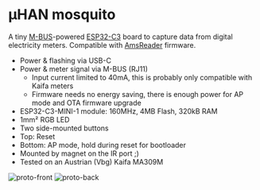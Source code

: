 # µHAN mosquito
A tiny [M-BUS](https://m-bus.com/documentation-wired/04-physical-layer)-powered [ESP32-C3](https://www.espressif.com/sites/default/files/documentation/esp32-c3_datasheet_en.pdf) board to capture data from digital electricity meters. Compatible with [AmsReader](https://github.com/UtilitechAS/amsreader-firmware) firmware.

  - Power & flashing via USB-C
  - Power & meter signal via M-BUS (RJ11)
    - Input current limited to 40mA, this is probably only compatible with Kaifa meters
    - Firmware needs no energy saving, there is enough power for AP mode and OTA firmware upgrade
  - ESP32-C3-MINI-1 module: 160MHz, 4MB Flash, 320kB RAM
  - 1mm² RGB LED
  - Two side-mounted buttons
   - Top: Reset
   - Bottom: AP mode, hold during reset for bootloader
  - Mounted by magnet on the IR port ;)
  - Tested on an Austrian (Vbg) Kaifa MA309M
  
  ![proto-front](https://user-images.githubusercontent.com/342955/226060267-d9ec69e8-2e86-4415-bbc0-5e2663936821.jpg)
  ![proto-back](https://user-images.githubusercontent.com/342955/226060220-808c2063-8537-4f6c-839b-6f2d49a36215.jpg)
